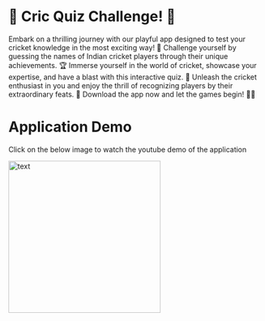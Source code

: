 # 🏏 Cric Quiz Challenge! 🏏

Embark on a thrilling journey with our playful app designed to test your cricket knowledge in the most exciting way! 🚀 Challenge yourself by guessing the names of Indian cricket players through their unique achievements. 🏆 Immerse yourself in the world of cricket, showcase your expertise, and have a blast with this interactive quiz. 🤩 Unleash the cricket enthusiast in you and enjoy the thrill of recognizing players by their extraordinary feats. 🌟 Download the app now and let the games begin! 📲🎉

# Application Demo

<p>Click on the below image to watch the youtube demo of the application</p>

<a href="https://youtu.be/vebVT36ik60?feature=shared"><img src="https://github.com/kanugurajesh/Cric-Quiz/assets/120458029/8529fe6e-06d5-4e08-944a-218e11cce2de" alt="text" width=300 height=300></a>
